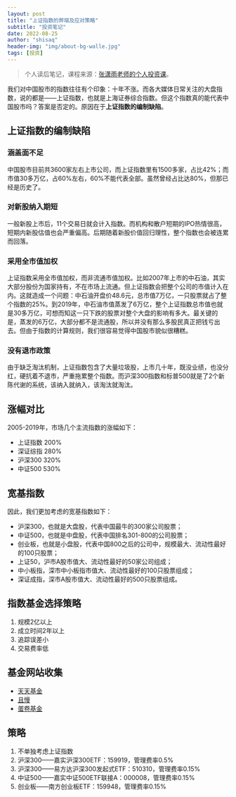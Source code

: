 ```yaml
---
layout: post
title: "上证指数的弊端及应对策略"
subtitle: "投资笔记"
date: 2022-08-25
author: "shisaq"
header-img: "img/about-bg-walle.jpg"
tags: [投资]
---
```


> 个人读后笔记，课程来源：[张潇雨老师的个人投资课](https://www.igetget.com/course/张潇雨·个人投资课?param=XDGhXPc6fL6&token=YPZNRwQ0qL1MVEpfwzK3lmz4kgWEnx)。

我们对中国股市的指数往往有个印象：十年不涨。而各大媒体日常关注的大盘指数，说的都是——上证指数，也就是上海证券综合指数。但这个指数真的能代表中国股市吗？答案是否定的。原因在于**上证指数的编制缺陷**。

## 上证指数的编制缺陷

### 涵盖面不足

中国股市目前共3600家左右上市公司，而上证指数里有1500多家，占比42%；而市值30多万亿，占60%左右，60%不能代表全部。虽然曾经占比达80%，但那已经是历史了。

### 对新股纳入期短

一般新股上市后，11个交易日就会计入指数。而机构和散户短期的IPO热情很高，短期内新股估值也会严重偏高。后期随着新股价值回归理性，整个指数也会被连累而回落。

### 采用全市值加权

上证指数采用全市值加权，而非流通市值加权。比如2007年上市的中石油，其实大部分股份为国家持有，不在市场上流通。但上证指数会把整个公司的市值计入在内。这就造成一个问题：中石油开盘价48.6元，总市值7万亿，一只股票就占了整个指数的25%。到2019年，中石油市值蒸发了6万亿，整个上证指数总市值也就是30多万亿，可想而知这一只下跌的股票对整个大盘的影响有多大。最关键的是，蒸发的6万亿，大部分都不是流通股，所以并没有那么多股民真正把钱亏出去。但由于指数的计算规则，我们很容易觉得中国股市貌似很糟糕。

### 没有退市政策

由于缺乏淘汰机制，上证指数包含了大量垃圾股，上市几十年，既没业绩，也没分红，硬抗着不退市，严重拖累整个指数。而沪深300指数和标普500就是了2个新陈代谢的系统，该纳入就纳入，该淘汰就淘汰。

## 涨幅对比

2005-2019年，市场几个主流指数的涨幅如下：

* 上证指数 200%
* 深证综指 280%
* 沪深300 320%
* 中证500 530%

## 宽基指数

因此，我们更加考虑的宽基指数如下：

* 沪深300，也就是大盘股，代表中国最牛的300家公司股票；
* 中证500，也就是中盘股，代表中国排名301-800的公司股票；
* 创业板，也就是小盘股，代表中国800之后的公司中，规模最大、流动性最好的100只股票；
* 上证50，沪市A股市值大、流动性最好的50家公司组成；
* 中小板指，深市中小板指市值大、流动性最好的100只股票组成；
* 深证成指，深市A股市值大、流动性最好的500只股票组成。

## 指数基金选择策略

1. 规模2亿以上
2. 成立时间2年以上
3. 追踪误差小
4. 交易费率低

## 基金网站收集

* [天天基金](https://fund.eastmoney.com)
* [且慢](https://qieman.com)
* [蛋卷基金](https://danjuanapp.com)

## 策略

1. 不单独考虑上证指数
2. 沪深300——嘉实沪深300ETF：159919，管理费率0.5%
3. 沪深300——易方达沪深300发起式ETF：510310，管理费率0.15%
4. 中证500——嘉实中证500ETF联接A：000008，管理费率0.15%
5. 创业板——南方创业板ETF：159948，管理费率0.15%